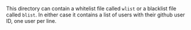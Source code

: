 This directory can contain a whitelist file called `wlist` or a blacklist file called `blist`. In either case it contains a list of users with their github user ID, one user per line.
